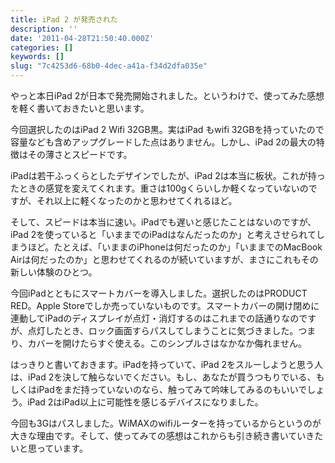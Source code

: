```yaml
---
title: iPad 2 が発売された
description: ''
date: '2011-04-28T21:50:40.000Z'
categories: []
keywords: []
slug: "7c4253d6-68b0-4dec-a41a-f34d2dfa035e"
---
```

やっと本日iPad 2が日本で発売開始されました。というわけで、使ってみた感想を軽く書いておきたいと思います。

今回選択したのはiPad 2 Wifi 32GB黒。実はiPad もwifi 32GBを持っていたので容量なども含めアップグレードした点はありません。しかし、iPad 2の最大の特徴はその薄さとスピードです。

iPadは若干ふっくらとしたデザインでしたが、iPad 2は本当に板状。これが持ったときの感覚を変えてくれます。重さは100gくらいしか軽くなっていないのですが、それ以上に軽くなったのかと思わせてくれるほど。

そして、スピードは本当に速い。iPadでも遅いと感じたことはないのですが、iPad 2を使っていると「いままでのiPadはなんだったのか」と考えさせられてしまうほど。たとえば、「いままのiPhoneは何だったのか」「いままでのMacBook Airは何だったのか」と思わせてくれるのが続いていますが、まさにこれもその新しい体験のひとつ。

今回iPadとともにスマートカバーを導入しました。選択したのはPRODUCT RED。Apple Storeでしか売っていないものです。スマートカバーの開け閉めに連動してiPadのディスプレイが点灯・消灯するのはこれまでの話通りなのですが、点灯したとき、ロック画面すらパスしてしまうことに気づきました。つまり、カバーを開けたらすぐ使える。このシンプルさはなかなか侮れません。

はっきりと書いておきます。iPadを持っていて、iPad 2をスルーしようと思う人は、iPad 2を決して触らないでください。もし、あなたが買うつもりでいる、もしくはiPadをまだ持っていないのなら、触ってみて吟味してみるのもいいでしょう。iPad 2はiPad以上に可能性を感じるデバイスになりました。

今回も3Gはパスしました。WiMAXのwifiルーターを持っているからというのが大きな理由です。そして、使ってみての感想はこれからも引き続き書いていきたいと思っています。